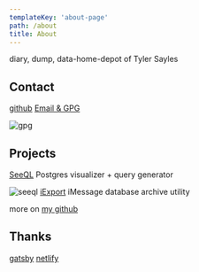 ```yaml
---
templateKey: 'about-page'
path: /about
title: About
---
```

<!-- 
![](https://res.cloudinary.com/cloudimgts/image/upload/v1533522834/93589037-603B-4CE0-8BF1-5178E5D02792.png) -->

diary, dump, data-home-depot of Tyler Sayles

## Contact

[github](https://github.com/saylestyler)
[Email &amp; GPG](http://a.keyserver.alteholz.eu:11371/pks/lookup?op=vindex&search=saylestyler@gmail.com&fingerprint=on)

![gpg](https://res.cloudinary.com/cloudimgts/image/upload/v1563315167/afvrxj3uhfphqdshzfoo.png)

## Projects

[SeeQL](https://github.com/oslabs-beta/seeql) Postgres visualizer + query generator

![seeql](https://user-images.githubusercontent.com/29069478/60296884-0af8d580-98f5-11e9-8d26-06cb5c58f270.gif)
[iExport](https://github.com/saylestyler/iExport) iMessage database archive utility

more on [my github](https://github.com/saylestyler)


## Thanks 

[gatsby](https://www.gatsbyjs.com/)
[netlify](https://netlify.com)